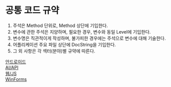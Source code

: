 # 공통 코드 규약

1. 주석은 Method 단위로, Method 상단에 기입한다.
2. 변수에 관한 주석은 지양하며, 필요한 경우, 변수와 동일 Level에 기입한다.
3. 변수명은 직관적이게 작성하며, 불가피한 경우에는 주석으로 변수에 대해 기술한다.
4. 어플리케이션 주요 파일 상단에 DocString을 기입한다.
5. 그 외 사항은 각 섹터(분야)별 규약에 따른다.
  
[안드로이드](https://github.com/Hod0ri/Daelimi/blob/main/DevCode/Android.md)  
[AI/API](https://github.com/Hod0ri/Daelimi/blob/main/DevCode/Python.md)  
[웹/JS](https://github.com/Hod0ri/Daelimi/blob/main/DevCode/web.md)  
[WinForms](https://github.com/Hod0ri/Daelimi/blob/main/DevCode/winfrom.md)  
